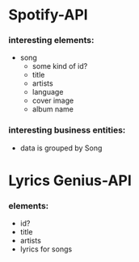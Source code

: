 # Spotify-API

### interesting elements:
- song
    - some kind of id?
    - title
    - artists
    - language
    - cover image
    - album name 


### interesting business entities:
- data is grouped by Song

# Lyrics Genius-API

### elements:
- id?
- title
- artists
- lyrics for songs